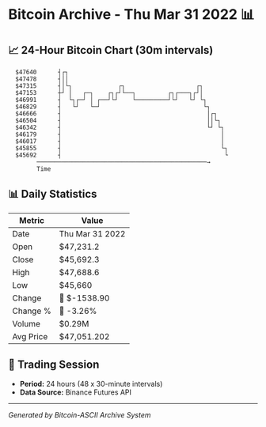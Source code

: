 # Bitcoin Archive - Thu Mar 31 2022 📊

## 📈 24-Hour Bitcoin Chart (30m intervals)

```
  $47640      ┤┌┐                                              
  $47478      ┤││                                              
  $47315      ┤│└┐             ┌┐                    ┌┐        
  $47153      ┼┘ │   ┌─┐    ┌┐┌┘└──┐         ┌┐┌───┐┌┘│        
  $46991      ┤  └┐┌─┘ │ ┌──┘└┘    └─────────┘└┘   └┘ └┐       
  $46829      ┤   └┘   └─┘                             └┐      
  $46666      ┤                                         │┌┐    
  $46504      ┤                                         ││└┐   
  $46342      ┤                                         └┘ └┐  
  $46179      ┤                                             │  
  $46017      ┤                                             │  
  $45855      ┤                                             └┐ 
  $45692      ┤                                              └ 
        ────────────────────────────────────────────────→
        Time
```

## 📊 Daily Statistics

| Metric | Value |
|--------|-------|
| Date | Thu Mar 31 2022 |
| Open | $47,231.2 |
| Close | $45,692.3 |
| High | $47,688.6 |
| Low | $45,660 |
| Change | 🔴 $-1538.90 |
| Change % | 🔴 -3.26% |
| Volume | $0.29M |
| Avg Price | $47,051.202 |

## 📅 Trading Session

- **Period:** 24 hours (48 x 30-minute intervals)
- **Data Source:** Binance Futures API

---
*Generated by Bitcoin-ASCII Archive System*
